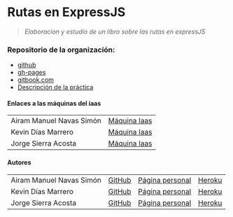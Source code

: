 # **Rutas en ExpressJS**

> *Elaboracion y estudio de un libro sobre las rutas en expressJS*

### Repositorio de la organización:  

- [github](https://github.com/ULL-ESIT-PL-1617/estudiar-las-rutas-en-expressjs-airam-jorge)
- [gh-pages](https://ull-esit-pl-1617.github.io/estudiar-las-rutas-en-expressjs-airam-jorge)
- [gitbook.com](https://ediolot.gitbooks.io/routas-expressjs/content/)
- [Descripción de la práctica](https://casianorodriguezleon.gitbooks.io/ull-esit-1617/practicas/practicalearningrouting.html)


#### Enlaces a las máquinas del iaas

 <table>
  <tr>
   <td> Airam Manuel Navas Simón </td>
   <td> <a href="http://10.6.128.148:8081/">Máquina Iaas</a> </td>
  </tr>
  <tr>
  <td> Kevin Días Marrero </td>
  <td> <a href="http://10.6.128.44:8081/">Máquina Iaas</a> </td>
  </tr>
  <tr>
  <td> Jorge Sierra Acosta  </td>
  <td> <a href="http://10.6.128.185:8081/">Máquina Iaas</a>  </td>
  </tr>
 </table>


#### Autores

<table>
 <tr>
  <td> Airam Manuel Navas Simón </td>
  <td> <a href="https://github.com/AiramNavas">GitHub</a> </td>
  <td> <a href="https://airamnavas.github.io/">Página personal</a> </td>
  <td> <a href="https://radiant-stream-98240.herokuapp.com/">Heroku</a> </td>
 </tr>
 <tr>
 <td> Kevin Días Marrero </td>
 <td> <a href="https://github.com/alu0100880625">GitHub</a> </td>
 <td> <a href="https://alu0100880625.github.io/">Página personal</a></td>
 <td> <a href="https://protected-lake-91112.herokuapp.com/">Heroku</a></td>
 </tr>
 <tr>
 <td> Jorge Sierra Acosta  </td>
 <td> <a href="https://github.com/Ediolot">GitHub</a>  </td>
 <td> <a href="https://ediolot.github.io/">Página personal</a> </td>
 <td> <a href="https://routes-expressjs-alu0100896282.herokuapp.com/">Heroku</a> </td>
 </tr>
</table>

